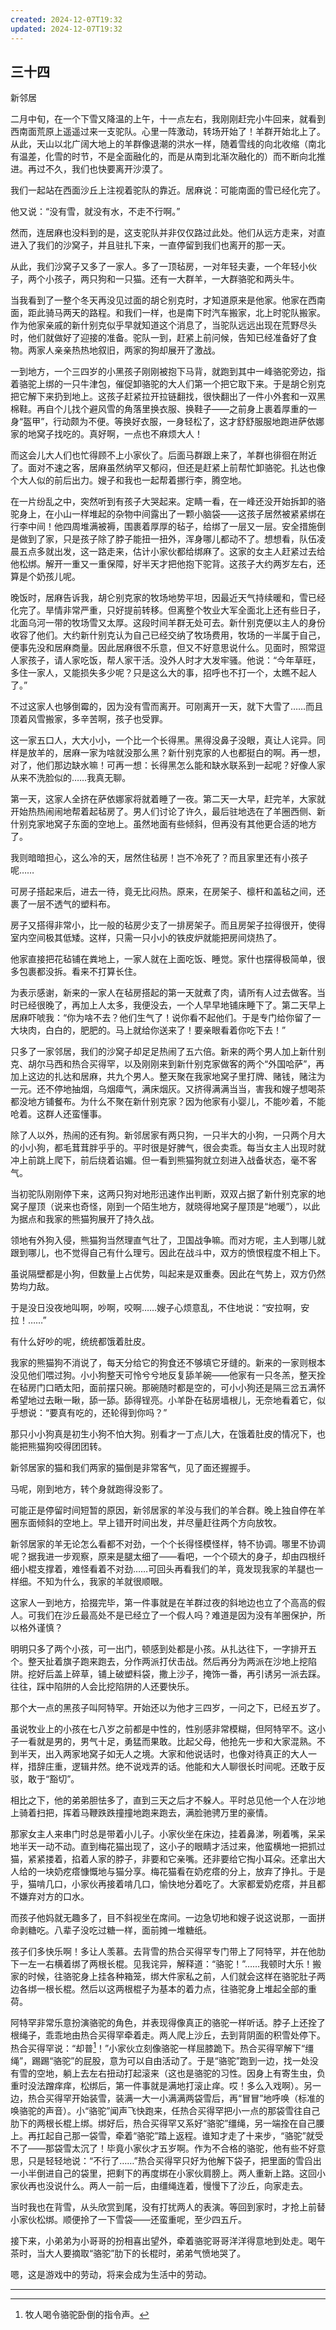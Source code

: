 ```yaml
---
created: 2024-12-07T19:32
updated: 2024-12-07T19:32
---
```

   

## 三十四  
新邻居

二月中旬，在一个下雪又降温的上午，十一点左右，我刚刚赶完小牛回来，就看到西南面荒原上遥遥过来一支驼队。心里一阵激动，转场开始了！羊群开始北上了。从此，天山以北广阔大地上的羊群像退潮的洪水一样，随着雪线的向北收缩（南北有温差，化雪的时节，不是全面融化的，而是从南到北渐次融化的）而不断向北推进。再过不久，我们也快要离开沙漠了。

我们一起站在西面沙丘上注视着驼队的靠近。居麻说：可能南面的雪已经化完了。

他又说：“没有雪，就没有水，不走不行啊。”

然而，连居麻也没料到的是，这支驼队并非仅仅路过此处。他们从远方走来，对直进入了我们的沙窝子，并且驻扎下来，一直停留到我们也离开的那一天。

从此，我们沙窝子又多了一家人。多了一顶毡房，一对年轻夫妻，一个年轻小伙子，两个小孩子，两只狗和一只猫。还有一大群羊，一大群骆驼和两头牛。

当我看到了一整个冬天再没见过面的胡仑别克时，才知道原来是他家。他家在西南面，距此骑马两天的路程。和我们一样，也是南下时汽车搬家，北上时驼队搬家。作为他家亲戚的新什别克似乎早就知道这个消息了，当驼队远远出现在荒野尽头时，他们就做好了迎接的准备。驼队一到，赶紧上前问候，告知已经准备好了食物。两家人亲亲热热地叙旧，两家的狗却展开了激战。

一到地方，一个三四岁的小黑孩子刚刚被抱下马背，就跑到其中一峰骆驼旁边，指着骆驼上绑的一只牛津包，催促卸骆驼的大人们第一个把它取下来。于是胡仑别克把它解下来扔到地上。这孩子赶紧拉开拉链翻找，很快翻出了一件小外套和一双黑棉鞋。再自个儿找个避风雪的角落里换衣服、换鞋子——之前身上裹着厚重的一身“盔甲”，行动颇为不便。等换好衣服，一身轻松了，这才舒舒服服地跑进萨依娜家的地窝子找吃的。真好啊，一点也不麻烦大人！

而这会儿大人们也忙得顾不上小家伙了。后面马群跟上来了，羊群也徘徊在附近了。面对不速之客，居麻虽然纳罕又郁闷，但还是赶紧上前帮忙卸骆驼。扎达也像个大人似的前后出力。嫂子和我也一起帮着挪行李，腾空地。

在一片纷乱之中，突然听到有孩子大哭起来。定睛一看，在一峰还没开始拆卸的骆驼身上，在小山一样堆起的杂物中间露出了一颗小脑袋——这孩子居然被紧紧绑在行李中间！他四周堆满被褥，围裹着厚厚的毡子，给绑了一层又一层。安全措施倒是做到了家，只是孩子除了脖子能扭一扭外，浑身哪儿都动不了。想想看，队伍凌晨五点多就出发，这一路走来，估计小家伙都给绑麻了。这家的女主人赶紧过去给他松绑。解开一重又一重保障，好半天才把他抱下驼背。这孩子大约两岁左右，还算是个奶孩儿呢。

晚饭时，居麻告诉我，胡仑别克家的牧场地势平坦，因最近天气持续暖和，雪已经化完了。旱情非常严重，只好提前转移。但离整个牧业大军全面北上还有些日子，北面乌河一带的牧场雪又太厚。这段时间羊群无处可去。新什别克便以主人的身份收容了他们。大约新什别克认为自己已经交纳了牧场费用，牧场的一半属于自己，便事先没和居麻商量。因此居麻很不乐意，但又不好意思说什么。见面时，照常逗人家孩子，请人家吃饭，帮人家干活。没外人时才大发牢骚。他说：“今年草旺，多住一家人，又能损失多少呢？只是这么大的事，招呼也不打一个，太瞧不起人了。”

不过这家人也够倒霉的，因为没有雪而离开。可刚离开一天，就下大雪了……而且顶着风雪搬家，多辛苦啊，孩子也受罪。

这一家五口人，大大小小，一个比一个长得黑。黑得没鼻子没眼，真让人诧异。同样是放羊的，居麻一家为啥就没那么黑？新什别克家的人也都挺白的啊。再一想，对了，他们那边缺水嘛！可再一想：长得黑怎么能和缺水联系到一起呢？好像人家从来不洗脸似的……我真无聊。

第一天，这家人全挤在萨依娜家将就着睡了一夜。第二天一大早，赶完羊，大家就开始热热闹闹地帮着起毡房了。男人们讨论了许久，最后驻地选在了羊圈西侧、新什别克家地窝子东面的空地上。虽然地面有些倾斜，但再没有其他更合适的地方了。

我则暗暗担心，这么冷的天，居然住毡房！岂不冷死了？而且家里还有小孩子呢……

可房子搭起来后，进去一待，竟无比闷热。原来，在房架子、檩杆和盖毡之间，还裹了一层不透气的塑料布。

房子又搭得非常小，比一般的毡房少支了一排房架子。而且房架子拉得很开，使得室内空间极其低矮。这样，只需一只小小的铁皮炉就能把房间烧热了。

他家直接把花毡铺在粪地上，一家人就在上面吃饭、睡觉。家什也摆得极简单，很多包裹都没拆。看来不打算长住。

为表示感谢，新来的一家人在毡房搭起的第一天就煮了肉，请所有人过去做客。当时已经很晚了，再加上人太多，我便没去，一个人早早地铺床睡下了。第二天早上居麻吓唬我：“你为啥不去？他们生气了！说你看不起他们。于是专门给你留了一大块肉，白白的，肥肥的。马上就给你送来了！要亲眼看着你吃下去！”

只多了一家邻居，我们的沙窝子却足足热闹了五六倍。新来的两个男人加上新什别克、胡尔马西和热合买得罕，以及刚刚来到新什别克家做客的两个“外国哈萨”，再加上这边的扎达和居麻，共九个男人。整天聚在我家地窝子里打牌、赌钱，赌注为一元。还不停地抽烟，乌烟瘴气，满床烟灰。又挤得满满当当，害我和嫂子想喝茶都没地方铺餐布。为什么不聚在新什别克家？因为他家有小婴儿，不能吵着，不能呛着。这群人还蛮懂事。

除了人以外，热闹的还有狗。新邻居家有两只狗，一只半大的小狗，一只两个月大的小小狗，都毛茸茸胖乎乎的。平时很是好脾气，很会卖乖。每当女主人出现时就冲上前跳上爬下，前后绕着谄媚。但一看到熊猫狗就立刻进入战备状态，毫不客气。

当初驼队刚刚停下来，这两只狗对地形迅速作出判断，双双占据了新什别克家的地窝子屋顶（说来也奇怪，刚到一个陌生地方，就晓得地窝子屋顶是“地暖”），以此为据点和我家的熊猫狗展开了持久战。

领地有外狗入侵，熊猫狗当然理直气壮了，卫国战争嘛。而对方呢，主人到哪儿就跟到哪儿，也不觉得自己有什么理亏。因此在战斗中，双方的愤恨程度不相上下。

虽说隔壁都是小狗，但数量上占优势，叫起来是双重奏。因此在气势上，双方仍然势均力敌。

于是没日没夜地叫啊，吵啊，咬啊……嫂子心烦意乱，不住地说：“安拉啊，安拉！……”

有什么好吵的呢，统统都饿着肚皮。

我家的熊猫狗不消说了，每天分给它的狗食还不够填它牙缝的。新来的一家则根本没见他们喂过狗。小小狗整天可怜兮兮地反复舔羊碗——他家有一只冬羔，整天拴在毡房门口晒太阳，面前摆只碗。那碗随时都是空的，可小小狗还是隔三岔五满怀希望地过去瞅一瞅，舔一舔。舔得锃亮。小羊卧在毡房墙根儿，无奈地看着它，似乎想说：“要真有吃的，还轮得到你吗？”

那只小小狗真是初生小狗不怕大狗。别看才一丁点儿大，在饿着肚皮的情况下，也能把熊猫狗咬得团团转。

新邻居家的猫和我们两家的猫倒是非常客气，见了面还握握手。

马呢，刚到地方，转个身就跑得没影了。

可能正是停留时间短暂的原因，新邻居家的羊没与我们的羊合群。晚上独自停在羊圈东面倾斜的空地上。早上错开时间出发，并尽量赶往两个方向放牧。

新邻居家的羊无论怎么看都不对劲，一个个长得怪模怪样，特不协调。哪里不协调呢？据我进一步观察，原来是腿太细了——看吧，一个个硕大的身子，却由四根纤细小棍支撑着，难怪看着不对劲……可回头再看我们的羊，竟发现我家的羊腿也一样细。不知为什么，我家的羊就很顺眼。

这家人一到地方，拾掇完毕，第一件事就是在羊群过夜的斜地边也立了个高高的假人。可我们在沙丘最高处不是已经立了一个假人吗？难道是因为没有羊圈保护，所以格外谨慎？

明明只多了两个小孩，可一出门，顿感到处都是小孩。从扎达往下，一字排开五个。整天扯着旗子跑来跑去，分作两派打伏击战。然后再分为两派在沙地上挖陷阱。挖好后盖上碎草，铺上破塑料袋，撒上沙子，掩饰一番，再引诱另一派去踩。往往，踩中陷阱的人会比挖陷阱的人还要快乐。

那个大一点的黑孩子叫阿特罕。开始还以为他才三四岁，一问之下，已经五岁了。

虽说牧业上的小孩在七八岁之前都是中性的，性别感非常模糊，但阿特罕不。这小子一看就是男的，男气十足，勇猛而果敢。比起父母，他抢先一步和大家混熟。不到半天，出入两家地窝子如无人之境。大家和他说话时，也像对待真正的大人一样，措辞庄重，逻辑井然。绝不说戏弄的话。他能和大人聊很长时间呢。还敢于反驳，敢于“豁切”。

相比之下，他的弟弟胆怯多了，直到三天之后才不躲人。平时总见他一个人在沙地上骑着扫把，挥着马鞭跌跌撞撞地跑来跑去，满脸驰骋万里的豪情。

那家女主人来串门时总是带着小儿子。小家伙坐在床边，挂着鼻涕，咧着嘴，呆呆地半天一动不动。直到梅花猫出现了，这小子的眼睛才活过来，他蛮横地一把抓过猫，紧紧搂着，掐着人家的脖子，非要和它亲嘴。还非要给它掏小耳朵。还拿出大人给的一块奶疙瘩慷慨地与猫分享。梅花猫看在奶疙瘩的分上，放弃了挣扎。于是乎，猫啃几口，小家伙再接着啃几口，愉快地分着吃了。大家都爱奶疙瘩，并且都不嫌弃对方的口水。

而孩子他妈就无趣多了，目不斜视坐在席间。一边急切地和嫂子说这说那，一面拼命剥糖吃。八辈子没吃过糖一样，面前摊一堆糖纸。

孩子们多快乐啊！多让人羡慕。去背雪的热合买得罕专门带上了阿特罕，并在他肋下一左一右横着绑了两根长棍。见我诧异，解释道：“骆驼！”……我顿时大乐！搬家的时候，往骆驼身上挂各种箱笼，绑大件家私之前，人们就会这样在骆驼肚子两边各绑一根长棍。然后以这两根棍子为基本的着力点，往骆驼身上堆起全部的重荷。

阿特罕非常乐意扮演骆驼的角色，并表现得像真正的骆驼一样听话。脖子上还拴了根绳子，乖乖地由热合买得罕牵着走。两人爬上沙丘，去到背阴面的积雪处停下。热合买得罕说：“却普[^1]！”小家伙立刻像骆驼一样屈膝跪下。热合买得罕解下“缰绳”，踢踢“骆驼”的屁股，意为可以自由活动了。于是“骆驼”跑到一边，找一处没有雪的空地，躺上去左右扭动打起滚来（这也是骆驼的习性。因身上有寄生虫，负重时没法蹭痒痒，松绑后，第一件事就是满地打滚止痒。哎！多么入戏啊）。另一边，热合买得罕开始装雪，装满一大一小满满两袋雪后，再“冒冒”地呼唤（标准的唤骆驼的声音）。小“骆驼”闻声飞快跑来，任热合买得罕把小一点的那袋雪往自己肋下的两根长棍上绑。绑好后，热合买得罕又系好“骆驼”缰绳，另一端拴在自己腰上。再扛起自己那一袋雪，牵着“骆驼”踏上返程。谁知才走了十来步，“骆驼”就受不了——那袋雪太沉了！毕竟小家伙才五岁啊。作为不合格的骆驼，他有些不好意思，只是轻轻地说：“不行了……”热合买得罕只好为他解下袋子，把里面的雪舀出一小半倒进自己的袋里，把剩下的再度绑在小家伙肩膀上。两人重新上路。这回小家伙再也没说什么。两人一前一后，由缰绳连着，慢慢下了沙丘，向家走去。

当时我也在背雪，从头欣赏到尾，没有打扰两人的表演。等回到家时，才抢上前替小家伙松绑。顺便拎了一下雪袋——还蛮重呢，至少四五斤。

接下来，小弟弟为小哥哥的扮相喜出望外，牵着骆驼哥哥洋洋得意地到处走。喝午茶时，当大人要摘取“骆驼”肋下的长棍时，弟弟气愤地哭了。

嗯，这是游戏中的劳动，将来会成为生活中的劳动。

---

[^1]: 牧人喝令骆驼卧倒的指令声。